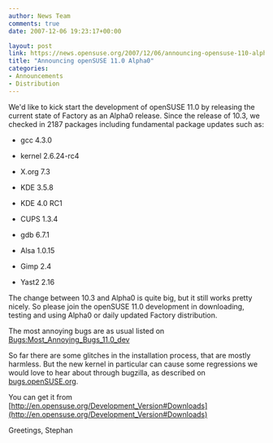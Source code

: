```yaml
---
author: News Team
comments: true
date: 2007-12-06 19:23:17+00:00

layout: post
link: https://news.opensuse.org/2007/12/06/announcing-opensuse-110-alpha0/
title: "Announcing openSUSE 11.0 Alpha0"
categories:
- Announcements
- Distribution
---
```

We'd like to kick start the development of openSUSE 11.0 by releasing the current state of Factory as an Alpha0 release. Since the release of 10.3, we checked in 2187 packages including fundamental package updates such as:



	
  * gcc 4.3.0


	
  * kernel 2.6.24-rc4


	
  * X.org 7.3 


	
  * KDE 3.5.8


	
  * KDE 4.0 RC1


	
  * CUPS 1.3.4


	
  * gdb 6.7.1 


	
  * Alsa 1.0.15 


	
  * Gimp 2.4


	
  * Yast2 2.16




The change between 10.3 and Alpha0 is quite big, but it still works pretty nicely. So please join the openSUSE 11.0 development in downloading, testing and using Alpha0 or daily updated Factory distribution.

The most annoying bugs are as usual listed on [Bugs:Most_Annoying_Bugs_11.0_dev](http://en.opensuse.org/Bugs:Most_Annoying_Bugs_11.0_dev)

So far there are some glitches in the installation process, that are mostly harmless. But the new kernel in particular can cause some regressions we would love to hear about through bugzilla, as described on [bugs.openSUSE.org](http://bugs.opensuse.org).

You can get it from [http://en.opensuse.org/Development_Version#Downloads](http://en.opensuse.org/Development_Version#Downloads)

Greetings, Stephan

